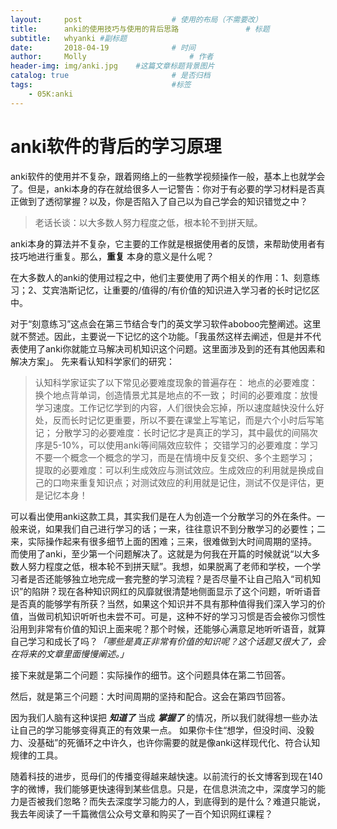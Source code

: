 ```yaml
---
layout:     post   				    # 使用的布局（不需要改）
title:      anki的使用技巧与使用的背后思路 				# 标题
subtitle:   whyanki #副标题
date:       2018-04-19 				# 时间
author:     Molly 						# 作者
header-img: img/anki.jpg 	#这篇文章标题背景图片
catalog: true 						# 是否归档
tags:								#标签
    - 05K:anki
---
```


# anki软件的背后的学习原理
anki软件的使用并不复杂，跟着网络上的一些教学视频操作一般，基本上也就学会了。但是，anki本身的存在就给很多人一记警告：你对于有必要的学习材料是否真正做到了透彻掌握？以及，你是否陷入了自己以为自己学会的知识错觉之中？
>老话长谈：以大多数人努力程度之低，根本轮不到拼天赋。

anki本身的算法并不复杂，它主要的工作就是根据使用者的反馈，来帮助使用者有技巧地进行重复。那么，**重复** 本身的意义是什么呢？

在大多数人的anki的使用过程之中，他们主要使用了两个相关的作用：1、刻意练习；2、艾宾浩斯记忆，让重要的/值得的/有价值的知识进入学习者的长时记忆区中。

对于“刻意练习”这点会在第三节结合专门的英文学习软件aboboo完整阐述。这里就不赘述。因此，主要说一下记忆的这个功能。「我虽然这样去阐述，但是并不代表使用了anki你就能立马解决司机知识这个问题。这里面涉及到的还有其他因素和解决方案」。
先来看认知科学家们的研究：
>认知科学家证实了以下常见必要难度现象的普遍存在：
地点的必要难度：换个地点背单词，创造情景尤其是地点的不一致；
时间的必要难度：放慢学习速度。工作记忆学到的内容，人们很快会忘掉，所以速度越快没什么好处，反而长时记忆更重要，所以不要在课堂上写笔记，而是六个小时后写笔记；
分散学习的必要难度：长时记忆才是真正的学习，其中最优的间隔次序是5-10%，可以使用anki等间隔效应软件；
交错学习的必要难度：学习不要一个概念一个概念的学习，而是在情境中反复交织、多个主题学习；
提取的必要难度：可以利生成效应与测试效应。生成效应的利用就是换成自己的口吻来重复知识点；对测试效应的利用就是记住，测试不仅是评估，更是记忆本身！

可以看出使用anki这款工具，其实我们是在人为创造一个分散学习的外在条件。一般来说，如果我们自己进行学习的话；一来，往往意识不到分散学习的必要性；二来，实际操作起来有很多细节上面的困难；三来，很难做到大时间周期的坚持。
而使用了anki，至少第一个问题解决了。这就是为何我在开篇的时候就说“以大多数人努力程度之低，根本轮不到拼天赋”。我想，如果脱离了老师和学校，一个学习者是否还能够独立地完成一套完整的学习流程？是否尽量不让自己陷入“司机知识”的陷阱？现在各种知识网红的风靡就很清楚地侧面显示了这个问题，听听语音是否真的能够学有所获？当然，如果这个知识并不具有那种值得我们深入学习的价值，当做司机知识听听也未尝不可。可是，这种不好的学习习惯是否会被你习惯性沿用到非常有价值的知识上面来呢？那个时候，还能够心满意足地听听语音，就算自己学习和成长了吗？_「哪些是真正非常有价值的知识呢？这个话题又很大了，会在将来的文章里面慢慢阐述。」_


接下来就是第二个问题：实际操作的细节。这个问题具体在第二节回答。

然后，就是第三个问题：大时间周期的坚持和配合。这会在第四节回答。

因为我们人脑有这种误把 _**知道了**_ 当成 _**掌握了**_ 的情况，所以我们就得想一些办法让自己的学习能够变得真正的有效果一点。
如果你卡住“想学，但没时间、没毅力、没基础”的死循环之中许久，也许你需要的就是像anki这样现代化、符合认知规律的工具。

随着科技的进步，觅母们的传播变得越来越快速。以前流行的长文博客到现在140字的微博，我们能够更快速得到某些信息。只是，在信息洪流之中，深度学习的能力是否被我们忽略？而失去深度学习能力的人，到底得到的是什么？难道只能说，我去年阅读了一千篇微信公众号文章和购买了一百个知识网红课程？

